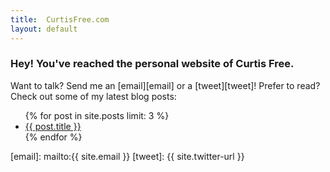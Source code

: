 ```yaml
---
title:  CurtisFree.com
layout: default
---
```

### Hey! You've reached the personal website of Curtis Free.

Want to talk? Send me an [email][email] or a [tweet][tweet]! Prefer to read? Check out some of my
latest blog posts:

<ul class="postlist">
    {% for post in site.posts limit: 3 %}
    <li>
      <a href="{{ post.url }}">{{ post.title }}</a>
    </li>
    {% endfor %}
</ul>

[email]: mailto:{{ site.email }}
[tweet]: {{ site.twitter-url }}
